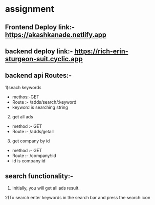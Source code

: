 # assignment
## Frontend Deploy link:-https://akashkanade.netlify.app
## backend deploy link:- https://rich-erin-sturgeon-suit.cyclic.app
## backend api Routes:-

1)seach keywords
- methos:-GET
- Route :- /adds/search/:keyword
- keyword is searching string

2) get all ads
- method :- GET
- Route :- /adds/getall

3) get company by id
- method :- GET
- Route :- /company/:id
- id is company id

## search functionality:-
1) Initially, you will get all ads result.

2)To search enter keywords in the search bar and press the search icon
